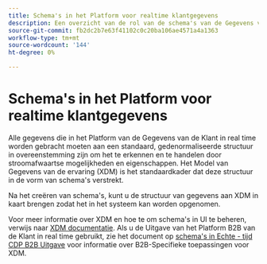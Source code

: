```yaml
---
title: Schema's in het Platform voor realtime klantgegevens
description: Een overzicht van de rol van de schema's van de Gegevens van de Ervaring van het Model (XDM) in het Platform van de Gegevens van de Klant in real time.
source-git-commit: fb2dc2b7e63f41102c0c20ba106ae4571a4a1363
workflow-type: tm+mt
source-wordcount: '144'
ht-degree: 0%

---
```


# Schema&#39;s in het Platform voor realtime klantgegevens

Alle gegevens die in het Platform van de Gegevens van de Klant in real time worden gebracht moeten aan een standaard, gedenormaliseerde structuur in overeenstemming zijn om het te erkennen en te handelen door stroomafwaartse mogelijkheden en eigenschappen. Het Model van Gegevens van de ervaring (XDM) is het standaardkader dat deze structuur in de vorm van schema&#39;s verstrekt.

Na het creëren van schema&#39;s, kunt u de structuur van gegevens aan XDM in kaart brengen zodat het in het systeem kan worden opgenomen.

Voor meer informatie over XDM en hoe te om schema&#39;s in UI te beheren, verwijs naar [XDM documentatie](../../xdm/home.md). Als u de Uitgave van het Platform B2B van de Klant in real time gebruikt, zie het document op [schema&#39;s in Echte - tijd CDP B2B Uitgave](./b2b.md) voor informatie over B2B-Specifieke toepassingen voor XDM.
